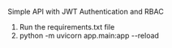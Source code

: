 Simple API with JWT Authentication and RBAC
1. Run the requirements.txt file
2. python -m uvicorn app.main:app --reload
